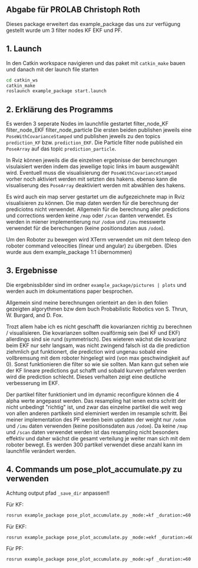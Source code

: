 ## Abgabe für PROLAB Christoph Roth
Dieses package erweitert das example_package das uns zur verfügung gestellt wurde um 3 filter nodes KF EKF und PF.

## 1. Launch
In den Catkin workspace navigieren und das paket mit `catkin_make` bauen und danach mit der launch file starten
```bash
cd catkin_ws
catkin_make
roslaunch example_package start.launch
```

## 2. Erklärung des Programms
Es werden 3 seperate Nodes im launchfile gestartet
  filter_node_KF
  filter_node_EKF
  filter_node_particle
Die ersten beiden publishen jeweils eine `PoseWithCovarianceStamped` und publishen jeweils zu den topics `prediction_KF` bzw. `prediction_EKF`.
Die Particle filter node published ein `PoseArray` auf das topic `prediction_particle`.

In Rviz können jeweils die die einzelnen ergebnisse der berechnungen visulaisiert werden indem das jeweilige topic links im baum ausgewählt wird.
Eventuell muss die visualisierung der `PoseWithCovarianceStamped` vorher noch aktiviert werden mit setzten des hakens. ebenso kann die visualiserung des `PoseArray` deaktiviert werden mit abwählen des hakens.

Es wird auch ein map server gestartet um die aufgezeichnete map in Rviz visualisieren zu können. Die map daten werden für die berechnung der prediciotns nicht verwendet.
Allgemein für die berechnung aller predictions und corrections werden keine `/map` oder `/scan` danten verwendet. Es werden in miener implementierung nur `/odom` und `/imu` messwerte verwendet für die berechungen (keine positionsdaten aus `/odom`).

Um den Roboter zu bewegen wird XTerm verwendet um mit dem teleop den roboter command veleocities (linear und angular) zu übergeben. (Dies wurde aus dem example_package 1:1 übernommen)

## 3. Ergebnisse
Die ergebnissbilder sind im ordner `example_package/pictures | plots` und werden auch im dokumentations paper besprochen.

Allgemein sind meine berechnungen orienteirt an den in den folien gezeigten algorythmen bzw dem buch Probabilistic Robotics von S. Thrun, W. Burgard, and D. Fox.

Trozt allem habe ich es nicht geschafft die kovarianzen richtig zu berechnen / visualisieren. Die kovarianzen sollten ovalförmig sein (bei KF und EKF) allerdings sind sie rund (symmetrisch). Des wieteren wächst die kovarianz beim EKF nur sehr langsam, was nicht zwingend falsch ist da die prediction ziehmlich gut funktionert, die prediction wird ungenau sobald eine vollbremsung mit dem roboter hingelegt wird (von max geschwindigkeit auf 0). Sonst funktionieren die filter so wie sie sollten. Man kann gut sehen wie der KF lineare predictions gut schafft und sobald kurven gefahren werden wird die prediction schlecht. Dieses verhalten zeigt eine deutliche verbesserung im EKF.

Der partikel filter funktioniert und im dynamic reconfigure können die 4 alpha werte angepasst werden. Das resampling hat ienen extra schritt der nicht unbedingt "richtig" ist, und zwar das einzelne partikel die weit weg von allen anderen partikeln sind eleminiert werden im resample schritt. Bei meiner implementation des PF werden beim updaten der weight nur `/odom` und `/imu` daten verwenden (keine positionsdaten aus `/odom`). Da keine `/map` und `/scan` daten verwendet werden ist das resampling nicht besonders effektiv und daher wächst die gesamt verteilung je weiter man sich mit dem roboter bewegt. Es werden 300 partikel verwendet diese anzahl kann im launchfile verändert werden.

## 4. Commands um pose_plot_accumulate.py zu verwenden

Achtung output pfad `_save_dir` anpassen!!

Für KF:
```bash
rosrun example_package pose_plot_accumulate.py _mode:=kf _duration:=60 _save_dir:=/home/christoph/plots _output_file:=kf_plot.png
```
Für EKF:
```bash
rosrun example_package pose_plot_accumulate.py _mode:=ekf _duration:=60 _save_dir:=/home/christoph/plots _output_file:=ekf_plot.png
```
Für PF:
```bash
rosrun example_package pose_plot_accumulate.py _mode:=pf _duration:=60 _save_dir:=/home/christoph/plots _output_file:=pf_plot.png
```

